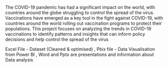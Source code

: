 
The COVID-19 pandemic has had a significant impact on the world, with 
countries around the globe struggling to control the spread of the virus. 
Vaccinations have emerged as a key tool in the fight against COVID-19, with 
countries around the world rolling out vaccination programs to protect their 
populations. This project focuses on analyzing the trends in COVID-19 
vaccinations to identify patterns and insights that can inform policy decisions and 
help control the spread of the virus

Excel File  - Dataset (Cleaned & optimised) ,
Pbix file - Data Visualisation from Power BI ,
Word and Pptx are presentations and information about Data analysis 
